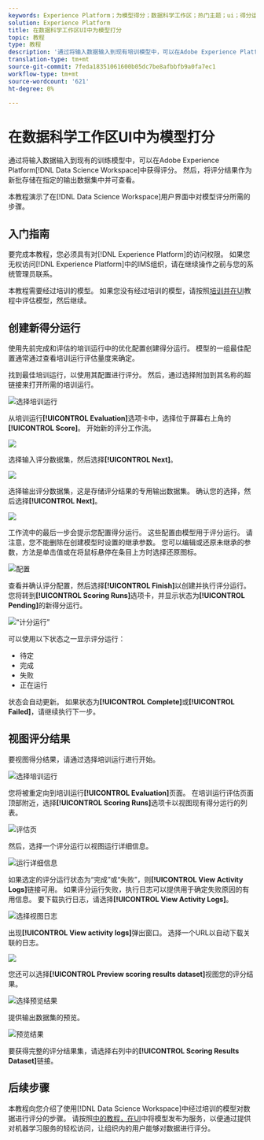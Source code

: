 ```yaml
---
keywords: Experience Platform；为模型得分；数据科学工作区；热门主题；ui；得分运行；得分结果
solution: Experience Platform
title: 在数据科学工作区UI中为模型打分
topic: 教程
type: 教程
description: '通过将输入数据输入到现有培训模型中，可以在Adobe Experience Platform数据科学工作区中获得评分。 然后，将评分结果作为新批存储在指定的输出数据集中并可查看。 '
translation-type: tm+mt
source-git-commit: 7feda18351061600b05dc7be8afbbfb9a0fa7ec1
workflow-type: tm+mt
source-wordcount: '621'
ht-degree: 0%

---
```



# 在数据科学工作区UI中为模型打分

通过将输入数据输入到现有的训练模型中，可以在Adobe Experience Platform[!DNL Data Science Workspace]中获得评分。 然后，将评分结果作为新批存储在指定的输出数据集中并可查看。

本教程演示了在[!DNL Data Science Workspace]用户界面中对模型评分所需的步骤。

## 入门指南

要完成本教程，您必须具有对[!DNL Experience Platform]的访问权限。 如果您无权访问[!DNL Experience Platform]中的IMS组织，请在继续操作之前与您的系统管理员联系。

本教程需要经过培训的模型。 如果您没有经过培训的模型，请按照[培训并在UI](./train-evaluate-model-ui.md)教程中评估模型，然后继续。

## 创建新得分运行

使用先前完成和评估的培训运行中的优化配置创建得分运行。 模型的一组最佳配置通常通过查看培训运行评估量度来确定。

找到最佳培训运行，以使用其配置进行评分。 然后，通过选择附加到其名称的超链接来打开所需的培训运行。

![选择培训运行](../images/models-recipes/score/select-run.png)

从培训运行&#x200B;**[!UICONTROL Evaluation]**&#x200B;选项卡中，选择位于屏幕右上角的&#x200B;**[!UICONTROL Score]**。 开始新的评分工作流。

![](../images/models-recipes/score/training_run_overview.png)

选择输入评分数据集，然后选择&#x200B;**[!UICONTROL Next]**。

![](../images/models-recipes/score/scoring_input.png)

选择输出评分数据集，这是存储评分结果的专用输出数据集。 确认您的选择，然后选择&#x200B;**[!UICONTROL Next]**。

![](../images/models-recipes/score/scoring_results.png)

工作流中的最后一步会提示您配置得分运行。 这些配置由模型用于评分运行。
请注意，您不能删除在创建模型时设置的继承参数。 您可以编辑或还原未继承的参数，方法是单击值或在将鼠标悬停在条目上方时选择还原图标。

![配置](../images/models-recipes/score/configuration.png)

查看并确认评分配置，然后选择&#x200B;**[!UICONTROL Finish]**&#x200B;以创建并执行评分运行。 您将转到&#x200B;**[!UICONTROL Scoring Runs]**&#x200B;选项卡，并显示状态为&#x200B;**[!UICONTROL Pending]**&#x200B;的新得分运行。

![“计分运行”](../images/models-recipes/score/scoring_runs_tab.png)

可以使用以下状态之一显示评分运行：
- 待定
- 完成
- 失败
- 正在运行

状态会自动更新。 如果状态为&#x200B;**[!UICONTROL Complete]**&#x200B;或&#x200B;**[!UICONTROL Failed]**，请继续执行下一步。

## 视图评分结果

要视图得分结果，请通过选择培训运行进行开始。

![选择培训运行](../images/models-recipes/score/select-run.png)

您将被重定向到培训运行&#x200B;**[!UICONTROL Evaluation]**&#x200B;页面。 在培训运行评估页面顶部附近，选择&#x200B;**[!UICONTROL Scoring Runs]**&#x200B;选项卡以视图现有得分运行的列表。

![评估页](../images/models-recipes/score/view_scoring_runs.png)

然后，选择一个评分运行以视图运行详细信息。

![运行详细信息](../images/models-recipes/score/view_details.png)

如果选定的评分运行状态为“完成”或“失败”，则&#x200B;**[!UICONTROL View Activity Logs]**&#x200B;链接可用。 如果评分运行失败，执行日志可以提供用于确定失败原因的有用信息。 要下载执行日志，请选择&#x200B;**[!UICONTROL View Activity Logs]**。

![选择视图日志](../images/models-recipes/score/view_logs.png)

出现&#x200B;**[!UICONTROL View activity logs]**&#x200B;弹出窗口。 选择一个URL以自动下载关联的日志。

![](../images/models-recipes/score/activity_logs.png)

您还可以选择&#x200B;**[!UICONTROL Preview scoring results dataset]**&#x200B;视图您的评分结果。

![选择预览结果](../images/models-recipes/score/view_results.png)

提供输出数据集的预览。

![预览结果](../images/models-recipes/score/preview_results.png)

要获得完整的评分结果集，请选择右列中的&#x200B;**[!UICONTROL Scoring Results Dataset]**&#x200B;链接。

## 后续步骤

本教程向您介绍了使用[!DNL Data Science Workspace]中经过培训的模型对数据进行评分的步骤。 请按照[中的教程，在UI](./publish-model-service-ui.md)中将模型发布为服务，以便通过提供对机器学习服务的轻松访问，让组织内的用户能够对数据进行评分。
